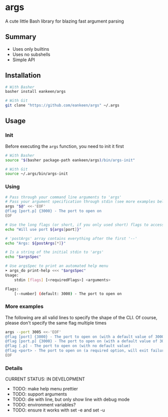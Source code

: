 # args

A cute little Bash library for blazing fast argument parsing

## Summary

- Uses only builtins
- Uses no subshells
- Simple API

## Installation

```sh
# With Basher
basher install eankeen/args

# With Git
git clone "https://github.com/eankeen/args" ~/.args
```

## Usage

### Init

Before executing the `args` function, you need to init it first

```sh
# With Basher
source "$(basher package-path eankeen/args)/bin/args-init"

# With Git
source ~/.args/bin/args-init
```

### Using

```bash
# Pass through your command line arguments to 'args'
# Pass your argument specification through stdin (see more examples below)
args "$@" <<-'EOF'
@flag [port.p] {3000} - The port to open on
EOF

# Use the long flags (or short, if you only used short) flags to access the flag value
echo "Will use port ${args[port]}"

# 'postArgs' array contains everything after the first '--'
echo "Args: ${postArgs[*]}"

# Is a string of the initial stdin to 'args'
echo "$argsSpec"

# Use argsSpec to print an automated help menu
➤ args_do print-help <<< "$argsSpec"
Usage:
    stdin [flags] [<requiredFlags>] <arguments>

Flags:
    [--number] (default: 3000) - The port to open on
```

### More examples

The following are all valid lines to specify the shape of the CLI. Of course,
please don't specify the same flag multiple times

```bash
args --port 3005 <<-'EOF'
@flag [port] {3000} - The port to open on (with a default value of 3000)
@flag [port.p] {3000} - The port to open on (with a default value of 3000)
@flag [.p] - The port to open on (with no default value)
@flag <port> - The port to open on (a required option, will exit failure if this isn't passed)
EOF
```

### Details

CURRENT STATUS: IN DEVELOPMENT

- TODO: make help menu prettier
- TODO: support arguments
- TODO: die with line, but only show line with debug mode
- TODO: environment variables?
- TODO: ensure it works with set -e and set -u
